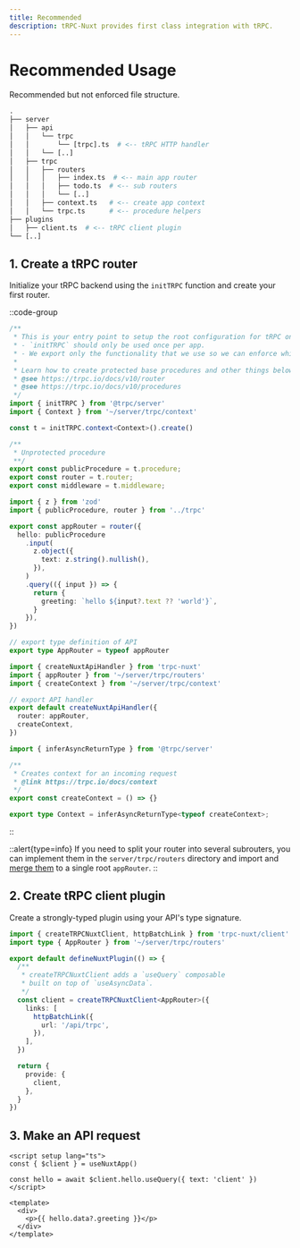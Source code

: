 ```yaml
---
title: Recommended
description: tRPC-Nuxt provides first class integration with tRPC.
---
```


# Recommended Usage

Recommended but not enforced file structure.

```graphql
.
├── server
│   ├── api
│   │   └── trpc
│   │       └── [trpc].ts  # <-- tRPC HTTP handler
│   │   └── [..]
│   ├── trpc
│   │   ├── routers
│   │   │   ├── index.ts  # <-- main app router
│   │   │   ├── todo.ts  # <-- sub routers
│   │   │   └── [..]
│   │   ├── context.ts   # <-- create app context
│   │   └── trpc.ts      # <-- procedure helpers
├── plugins
│   ├── client.ts  # <-- tRPC client plugin
└── [..]
```

## 1. Create a tRPC router

Initialize your tRPC backend using the `initTRPC` function and create your first router.

::code-group

```ts [server/trpc/trpc.ts]
/**
 * This is your entry point to setup the root configuration for tRPC on the server.
 * - `initTRPC` should only be used once per app.
 * - We export only the functionality that we use so we can enforce which base procedures should be used
 *
 * Learn how to create protected base procedures and other things below:
 * @see https://trpc.io/docs/v10/router
 * @see https://trpc.io/docs/v10/procedures
 */
import { initTRPC } from '@trpc/server'
import { Context } from '~/server/trpc/context'

const t = initTRPC.context<Context>().create()

/**
 * Unprotected procedure
 **/
export const publicProcedure = t.procedure;
export const router = t.router;
export const middleware = t.middleware;
```

```ts [server/trpc/routers/index.ts]
import { z } from 'zod'
import { publicProcedure, router } from '../trpc'

export const appRouter = router({
  hello: publicProcedure
    .input(
      z.object({
        text: z.string().nullish(),
      }),
    )
    .query(({ input }) => {
      return {
        greeting: `hello ${input?.text ?? 'world'}`,
      }
    }),
})

// export type definition of API
export type AppRouter = typeof appRouter
```

```ts [server/api/trpc/[trpc].ts]
import { createNuxtApiHandler } from 'trpc-nuxt'
import { appRouter } from '~/server/trpc/routers'
import { createContext } from '~/server/trpc/context'

// export API handler
export default createNuxtApiHandler({
  router: appRouter,
  createContext,
})
```

```ts [server/trpc/context.ts]
import { inferAsyncReturnType } from '@trpc/server'

/**
 * Creates context for an incoming request
 * @link https://trpc.io/docs/context
 */
export const createContext = () => {}

export type Context = inferAsyncReturnType<typeof createContext>;
```

::

::alert{type=info}
If you need to split your router into several subrouters, you can implement them in the `server/trpc/routers` directory and import and [merge them](https://trpc.io/docs/v10/merging-routers) to a single root `appRouter`.
::

## 2. Create tRPC client plugin

Create a strongly-typed plugin using your API's type signature.

```ts [plugins/client.ts]
import { createTRPCNuxtClient, httpBatchLink } from 'trpc-nuxt/client'
import type { AppRouter } from '~/server/trpc/routers'

export default defineNuxtPlugin(() => {
  /**
   * createTRPCNuxtClient adds a `useQuery` composable
   * built on top of `useAsyncData`.
   */
  const client = createTRPCNuxtClient<AppRouter>({
    links: [
      httpBatchLink({
        url: '/api/trpc',
      }),
    ],
  })

  return {
    provide: {
      client,
    },
  }
})
```

## 3. Make an API request

```vue [pages/index.vue]
<script setup lang="ts">
const { $client } = useNuxtApp()

const hello = await $client.hello.useQuery({ text: 'client' })
</script>

<template>
  <div>
    <p>{{ hello.data?.greeting }}</p>
  </div>
</template>
```
